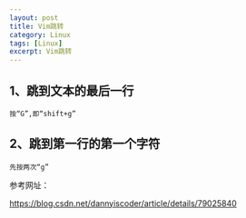```yaml
---
layout: post
title: Vim跳转
category: Linux
tags: [Linux]
excerpt: Vim跳转
---
```



## 1、跳到文本的最后一行 ##


	按“G”,即“shift+g”

## 2、跳到第一行的第一个字符 ##


	先按两次“g”

参考网址：

<https://blog.csdn.net/dannyiscoder/article/details/79025840>


